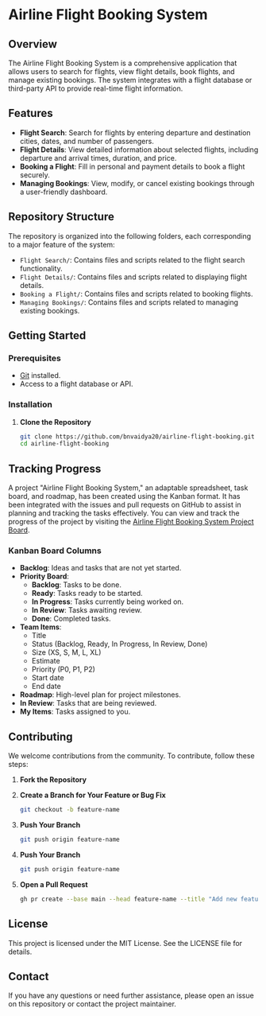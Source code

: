 # Airline Flight Booking System

## Overview

The Airline Flight Booking System is a comprehensive application that allows users to search for flights, view flight details, book flights, and manage existing bookings. The system integrates with a flight database or third-party API to provide real-time flight information.

## Features

- **Flight Search**: Search for flights by entering departure and destination cities, dates, and number of passengers.
- **Flight Details**: View detailed information about selected flights, including departure and arrival times, duration, and price.
- **Booking a Flight**: Fill in personal and payment details to book a flight securely.
- **Managing Bookings**: View, modify, or cancel existing bookings through a user-friendly dashboard.

## Repository Structure

The repository is organized into the following folders, each corresponding to a major feature of the system:

- `Flight Search/`: Contains files and scripts related to the flight search functionality.
- `Flight Details/`: Contains files and scripts related to displaying flight details.
- `Booking a Flight/`: Contains files and scripts related to booking flights.
- `Managing Bookings/`: Contains files and scripts related to managing existing bookings.

## Getting Started

### Prerequisites

- [Git](https://git-scm.com/) installed.
- Access to a flight database or API.

### Installation

1. **Clone the Repository**
   ```bash
   git clone https://github.com/bnvaidya20/airline-flight-booking.git
   cd airline-flight-booking

## Tracking Progress

A project "Airline Flight Booking System," an adaptable spreadsheet, task board, and roadmap, has been created using the Kanban format. It has been integrated with the issues and pull requests on GitHub to assist in planning and tracking the tasks effectively. You can view and track the progress of the project by visiting the [Airline Flight Booking System Project Board](https://github.com/bnvaidya20/airline-flight-booking/projects/1).

### Kanban Board Columns

- **Backlog**: Ideas and tasks that are not yet started.
- **Priority Board**:
  - **Backlog**: Tasks to be done.
  - **Ready**: Tasks ready to be started.
  - **In Progress**: Tasks currently being worked on.
  - **In Review**: Tasks awaiting review.
  - **Done**: Completed tasks.
- **Team Items**:
  - Title
  - Status (Backlog, Ready, In Progress, In Review, Done)
  - Size (XS, S, M, L, XL)
  - Estimate
  - Priority (P0, P1, P2)
  - Start date
  - End date
- **Roadmap**: High-level plan for project milestones.
- **In Review**: Tasks that are being reviewed.
- **My Items**: Tasks assigned to you.

## Contributing

We welcome contributions from the community. To contribute, follow these steps:

1. **Fork the Repository**

2. **Create a Branch for Your Feature or Bug Fix**
   ```bash
   git checkout -b feature-name

3. **Push Your Branch**
   ```bash
   git push origin feature-name

4. **Push Your Branch**
   ```bash
   git push origin feature-name

5. **Open a Pull Request**
   ```bash
   gh pr create --base main --head feature-name --title "Add new feature" --body "Description of the new feature added"

## License
This project is licensed under the MIT License. See the LICENSE file for details.

## Contact
If you have any questions or need further assistance, please open an issue on this repository or contact the project maintainer.

